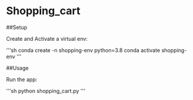 # Shopping_cart


##Setup

Create and Activate a virtual env:

'''sh
conda create -n shopping-env python=3.8 
conda activate shopping-env
'''

##Usage

Run the app:

'''sh
python shopping_cart.py
'''